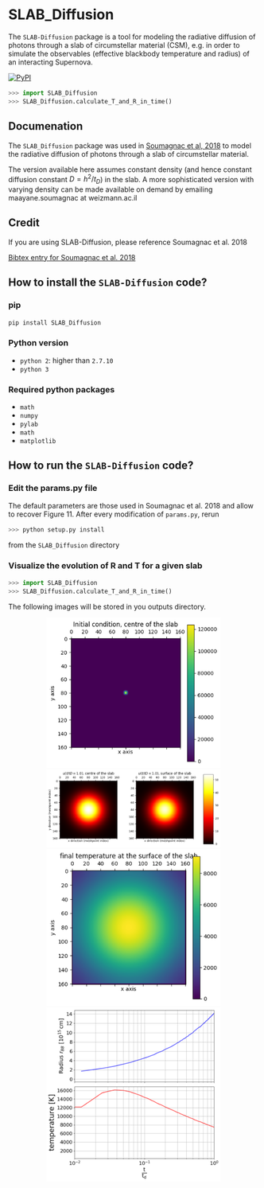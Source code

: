 # SLAB_Diffusion
The `SLAB-Diffusion` package is a tool for modeling the radiative diffusion of photons through a slab of circumstellar material (CSM), e.g. in order to simulate the observables (effective blackbody temperature and radius) of an interacting Supernova.

[![PyPI](https://img.shields.io/pypi/v/SLAB-Diffusion.svg?style=flat-square)](https://pypi.python.org/pypi/SLAB-Diffusion)

```python
>>> import SLAB_Diffusion
>>> SLAB_Diffusion.calculate_T_and_R_in_time()
```

## Documenation

The `SLAB_Diffusion` package was used in [Soumagnac et al, 2018]() to model the radiative diffusion of photons through a slab of circumstellar material. 

The version available here assumes constant density (and hence constant diffusion constant $D=h^2/t_D$) in the slab. A more sophisticated version with varying density can be made available on demand by emailing maayane.soumagnac at weizmann.ac.il

## Credit
If you are using SLAB-Diffusion, please reference Soumagnac et al. 2018 

[Bibtex entry for Soumagnac et al. 2018]()

## How to install the `SLAB-Diffusion` code?

### pip

`pip install SLAB_Diffusion`

### Python version
* `python 2`: higher than `2.7.10`
* `python 3`

### Required python packages
* `math`
* `numpy`
* `pylab`
* `math`
*  `matplotlib`

## How to run the `SLAB-Diffusion` code?

### Edit the params.py file

The default parameters are those used in Soumagnac et al. 2018 and allow to recover Figure 11.
After every modification of `params.py`, rerun

```python
>>> python setup.py install
```
from the `SLAB_Diffusion` directory

### Visualize the evolution of R and T for a given slab

```python
>>> import SLAB_Diffusion
>>> SLAB_Diffusion.calculate_T_and_R_in_time()
```
The following images will be stored in you outputs directory.

<p align="center">
  <img src="./SLAB_Diffusion/outputs/images2D/Initial_center.png" width="350">
  <img src="./SLAB_Diffusion/outputs/images2D/image_001.0.png" width="350">
  <img src="./SLAB_Diffusion/outputs/temperature_surface.png" width="350">
  <img src="./SLAB_Diffusion/outputs/R_T_surface.png" width="350"> 
</p>




